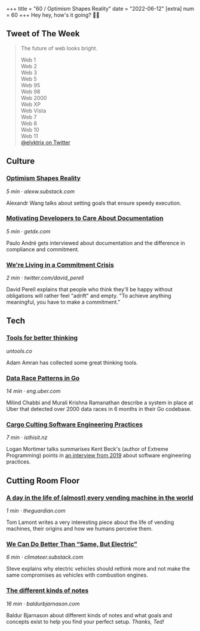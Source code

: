 +++
title = "60 / Optimism Shapes Reality"
date = "2022-06-12"
[extra]
num = 60
+++
Hey hey, how's it going? 🙌🏻

## Tweet of The Week

> The future of web looks bright.  
>
> Web 1  
> Web 2  
> Web 3  
> Web 5  
> Web 95  
> Web 98  
> Web 2000  
> Web XP  
> Web Vista  
> Web 7  
> Web 8  
> Web 10  
> Web 11  
> [@elyktrix on Twitter](https://twitter.com/elyktrix/status/1535635150578634754)

## Culture

### [Optimism Shapes Reality](https://alexw.substack.com/p/optimism-shapes-reality?s=r)
_5 min · alexw.substack.com_

Alexandr Wang talks about setting goals that ensure speedy execution.

### [Motivating Developers to Care About Documentation](https://getdx.com/best-practices/documentation-culture-engineering)
_5 min · getdx.com_

Paulo André gets interviewed about documentation and the difference in compliance and commitment.

### [​​We're Living in a Commitment Crisis](https://twitter.com/david_perell/status/1534200615814955008)
_2 min  · twitter.com/david_perell_

David Perell explains that people who think they'll be happy without obligations will rather feel "adrift" and empty. "To achieve anything meaningful, you have to make a commitment."

## Tech
### [Tools for better thinking](https://untools.co/)
_untools.co_

Adam Amran has collected some great thinking tools.

### [Data Race Patterns in Go](https://eng.uber.com/data-race-patterns-in-go/)
_14 min · eng.uber.com_

Milind Chabbi and Murali Krishna Ramanathan describe a system in place at Uber that detected over 2000 data races in 6 months in their Go codebase.

### [Cargo Culting Software Engineering Practices](https://isthisit.nz/posts/2022/cargo-culting-software-engineering-practices/)
_7 min · isthisit.nz_ 

Logan Mortimer talks summarises Kent Beck's (author of Extreme Programming) points in [an interview from 2019](https://softwareengineeringdaily.com/2019/08/28/facebook-engineering-process-with-kent-beck/) about software engineering practices.

## Cutting Room Floor
### [A day in the life of (almost) every vending machine in the world](https://www.theguardian.com/business/2022/apr/14/a-day-in-the-life-of-almost-every-vending-machine-in-the-world)
_1 min · theguardian.com_

Tom Lamont writes a very interesting piece about the life of vending machines, their origins and how we humans perceive them.

### [We Can Do Better Than “Same, But Electric”](https://climateer.substack.com/p/better-than-fossil)
_6 min · climateer.substack.com_

Steve explains why electric vehicles should rethink more and not make the same compromises as vehicles with combustion engines.

### [The different kinds of notes](https://www.baldurbjarnason.com/2022/the-different-kinds-of-notes/)
_16 min · baldurbjarnason.com_

Baldur Bjarnason about different kinds of notes and what goals and concepts exist to help you find your perfect setup. _Thanks, Ted!_